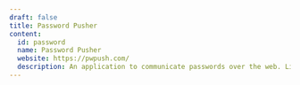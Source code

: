 ```yaml
---
draft: false
title: Password Pusher
content:
  id: password
  name: Password Pusher
  website: https://pwpush.com/
  description: An application to communicate passwords over the web. Links to passwords expire after a certain number of views and/or time has passed.
---
```

